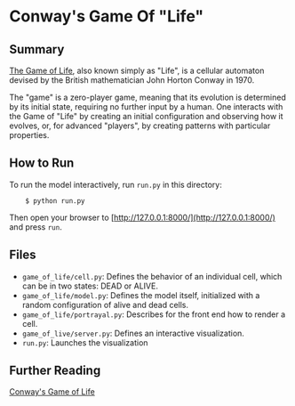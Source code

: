 # Conway's Game Of "Life"

## Summary

[The Game of Life](https://en.wikipedia.org/wiki/Conway%27s_Game_of_Life), also known simply as "Life", is a cellular automaton devised by the British mathematician John Horton Conway in 1970.

The "game" is a zero-player game, meaning that its evolution is determined by its initial state, requiring no further input by a human. One interacts with the Game of "Life" by creating an initial configuration and observing how it evolves, or, for advanced "players", by creating patterns with particular properties.


## How to Run

To run the model interactively, run ``run.py`` in this directory:

```
    $ python run.py
``` 

Then open your browser to [http://127.0.0.1:8000/](http://127.0.0.1:8000/) and press ``run``. 

## Files

* ``game_of_life/cell.py``: Defines the behavior of an individual cell, which can be in two states: DEAD or ALIVE.
* ``game_of_life/model.py``: Defines the model itself, initialized with a random configuration of alive and dead cells.
* ``game_of_life/portrayal.py``: Describes for the front end how to render a cell.
* ``game_of_live/server.py``: Defines an interactive visualization.
* ``run.py``: Launches the visualization 

## Further Reading
[Conway's Game of Life](https://en.wikipedia.org/wiki/Conway%27s_Game_of_Life)

